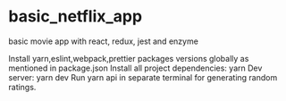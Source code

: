 # basic_netflix_app
basic movie app with react, redux, jest and enzyme

Install yarn,eslint,webpack,prettier packages versions globally as mentioned in package.json
Install all project dependencies: yarn
Dev server: yarn dev
Run yarn api in separate terminal for generating random ratings.
